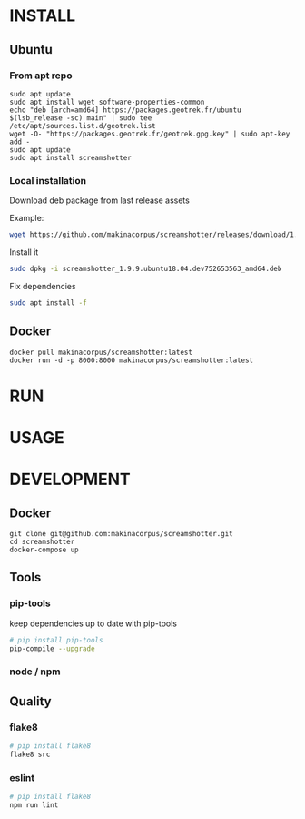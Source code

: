 # INSTALL

## Ubuntu

### From apt repo

```
sudo apt update
sudo apt install wget software-properties-common
echo "deb [arch=amd64] https://packages.geotrek.fr/ubuntu $(lsb_release -sc) main" | sudo tee /etc/apt/sources.list.d/geotrek.list
wget -O- "https://packages.geotrek.fr/geotrek.gpg.key" | sudo apt-key add -
sudo apt update
sudo apt install screamshotter
```

### Local installation

Download deb package  from last release assets

Example:

```bash
wget https://github.com/makinacorpus/screamshotter/releases/download/1.9.9-beta0/screamshotter_1.9.9.ubuntu18.04.dev752653563_amd64.deb
```

Install it

```bash
sudo dpkg -i screamshotter_1.9.9.ubuntu18.04.dev752653563_amd64.deb
```

Fix dependencies

```bash
sudo apt install -f
```

## Docker

```
docker pull makinacorpus/screamshotter:latest
docker run -d -p 8000:8000 makinacorpus/screamshotter:latest
```

# RUN

# USAGE

# DEVELOPMENT

## Docker

```
git clone git@github.com:makinacorpus/screamshotter.git
cd screamshotter
docker-compose up
```

## Tools

### pip-tools

keep dependencies up to date with pip-tools

```bash
# pip install pip-tools
pip-compile --upgrade
```

### node / npm

## Quality

### flake8

```bash
# pip install flake8
flake8 src
```

### eslint

```bash
# pip install flake8
npm run lint
```
